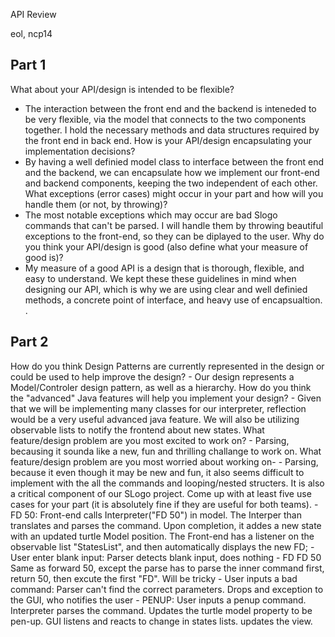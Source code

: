API Review

eol, ncp14

## Part 1 ##

What about your API/design is intended to be flexible?
 -  The interaction between the front end and the backend is inteneded to be very flexible, via the model that connects to the two components together. I hold the necessary methods and data structures required by the front end in back end.
How is your API/design encapsulating your implementation decisions?
 - By having a well definied model class to interface between the front end and the backend, we can encapsulate how we implement our front-end and backend components, keeping the two independent of each other.
What exceptions (error cases) might occur in your part and how will you handle them (or not, by throwing)?
 - The most notable exceptions which may occur are bad Slogo commands that can't be parsed. I will handle them by throwing beautiful exceptions to the front-end, so they can be diplayed to the user. 
Why do you think your API/design is good (also define what your measure of good is)?
 - My measure of a good API is a design that is thorough, flexible, and easy to understand. We kept these these guidelines in mind when designing our API, which is why we are using clear and well definied methods, a concrete point of interface, and heavy use of encapsualtion.
.

## Part 2 ##

How do you think Design Patterns are currently represented in the design or could be used to help improve the design?
    - Our design represents a Model/Controler design pattern, as well as a hierarchy.
How do you think the "advanced" Java features will help you implement your design?
    - Given that we will be implementing many classes for our interpreter, reflection would be a very useful advanced java feature. We will also be utilizing observable lists to notify the frontend about new states.
What feature/design problem are you most excited to work on?
    - Parsing, becausing it sounda like a new, fun and thrilling challange to work on.
What feature/design problem are you most worried about working on-
    - Parsing, because it even though it may be new and fun, it also seems difficult to implement with the all the commands and looping/nested structers. It is also a critical component of our SLogo project.
Come up with at least five use cases for your part (it is absolutely fine if they are useful for both teams).
    - FD 50: Front-end calls Interpreter("FD 50") in model. The Interper than translates and parses the command. Upon completion, it addes a new state with an updated turtle Model position. The Front-end has a listener on the observable list "StatesList", and then automatically displays the new FD;
    - User enter blank input: Parser detects blank input, does nothing
    - FD FD 50 Same as forward 50, except the parse has to parse the inner command first, return 50, then excute the first "FD". Will be tricky
    - User inputs a bad command: Parser can't find the correct parameters. Drops and exception to the GUI, who notifies the user
    - PENUP: User inputs a penup command. Interpreter parses the command. Updates the turtle model property to be pen-up. GUI listens and reacts to change in states lists. updates the view.